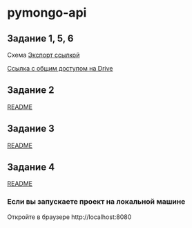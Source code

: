 # pymongo-api

## Задание 1, 5, 6

Схема
[Экспорт ссылкой](https://viewer.diagrams.net/?tags=%7B%7D&lightbox=1&highlight=0000ff&edit=_blank&layers=1&nav=1&title=task1.drawio#R%3Cmxfile%20pages%3D%224%22%3E%3Cdiagram%20name%3D%22Source%22%20id%3D%22-H_mtQnk-PTXWXPvYvuk%22%3EzVZdb5tAEPw1PKYKXOzaj%2FVH0odYreRETZ%2BiC2zh0oNFx2Igv76HWQyEVrSVFUWyZHZublc3Mz7siHVc3hiZRjsMQDveZVA6YuN4nivcuf2qkapBZsvLBgiNCpjUAXv1Agy2tFwFkA2IhKhJpUPQxyQBnwaYNAaLIe0H6uHUVIYwAva%2B1GP0mwooYtSdL7uFz6DCiEcvvI%2FNQixbMp8ki2SARQ8SW8ez6ohSOmLl1NjwI9YGkSZpLTku16Br8Vtdm7nX%2F9%2FgdHYDCZ2p58snT%2Bzw7j67u756XLq0OKj7C68ZdJA6Z9l3mIS4WbFyVLV2WBHT%2BtGvtEoCMMKOLyJFsE%2BlXy8UNoYWiyjWtnLt4xPmlhncPp0A6f8MTY1%2Bycm2AcazJnzu7Hik1ydnMQ5gCMoe9HdKdHrcAMZAprI1t5nNOSH8E%2FEWXBdd4FpK1I8aY5IjHp46%2F5NFlssunddUMTI1reLa1guZqpGxpnGJrZiw9C3dEa%2FdWY7dcb3f2DN%2F3%2FZcjSyAwN58XKKhCENMpN526Kozyc5ZdZxbxJSteQaiiq9xmRMOjYNS0UPv%2BXvd6sOMq03JnY9F1RaJFe2hX%2FR21WW37VgN9n0Fo6zqYBj8Y3IyzI0P03EmaUKg6busFvM8OTSgJanD8H30ZqE6cifeQ9yv9w9AbH8B%3C%2Fdiagram%3E%3Cdiagram%20id%3D%22PR2LC5DoK8qKj8bvDVN3%22%20name%3D%22Task1.1%22%3E7ZpJe%2BI4EIZ%2FDcfweMEsR5ZMMnlCTzo5kMxNYMVWt7BoWQToXz8SklcZbLZAZzjFLgvZ%2FupVuaqimt2fLu8omPlD4kJcswx3WbMHNcsybbPJ%2FwjLSlqcjiENHkWuGpQYXtBvqIzRsDlyYZgZyAjBDM2yxgkJAjhhGRuglCyyw94Jzt51BjyoGV4mAOvWEXKZL61tx0js9xB5fnRn01BXpiAarAyhD1yySJns25rdp4QweTRd9iEW4kW6yN%2F9teFq%2FGAUBqzKD%2B6GDD4%2FoO%2FuwyhERqfV%2FReBG0vO8gHwXL3wbDUlgUduwAyp52arSAxK5oELxXxmze4tfMTgywxMxNUFdz%2B3%2BWyK1WX9%2BdQjf0DK4DJlUs97B8kUMrriQ5ZZCBQ7VseR54vEE2Ykr5%2FyQlPZgHK%2BF8%2Bc6MMPlEQ7yGVrkkCX46JOCWU%2B8UgA8G1i7SWiGfwsGfNIyExJ9QMytlLsgzkjWSHhErHX1PGbmKruqLPBUs28Plmpk43ih2ROJ7CcCAaoB9mWcWpdi%2Fff6koKMWDoI7ucju6Ypsax5qlwgaYYBMIlIX87pvTeqlZ1VC0jy6oZsZtiNY59aVYb9hZY1e2eeWQDgcffZLf7Fd0udzeAGaQBYLAnMA01R8Rvur9vWgW%2BaWIm%2FDADQcZJzV9zEQ57XHR2I0NKV7yTDC7JdX7kib9DEaoGvWg%2B%2FnhySnlVQ0BMm11bACMv4McT7nlIuUF4HPHw31UXpsh15TKGIfoNxjhiZkZQwNYiOr2aMxBz8ZUbSqjMNWSU%2FIR9ggmfdxCQNXnvCOOcSYdvK%2BH7Bs8CPtoFfGyj8aAVamoU9Enwjjx9nfpgJg4nK4x44KR2%2BadmLEPs4zg2gMlPbx14%2F5kzPk3sE%2BUe54S6N7K6O7rurQLd2yfT3dCEH1Aej%2BlXF95s69lCofLOiZTvaMI%2Fkzn7gsKbLSeXpxV8i5xPZL79f1U%2BzobPpbzZ0KR%2F8QF1C9KxP1z6WMNLgd60i6U3v7z056fe0aTXRIeB2xX9CKE7BmGIJlmFs2UiV4yuXtMnb%2BmTpOhbnwkdHEuWhMLwBCnibyYS2g31zTZHlJaIUUpRWiOqOFxaI5bULJGtcimp7vAkUvRUsMy3E%2Bzcl1%2B%2BuPpVupOSn6i5IdOIJpLCaBMdq6AyK1S7O%2BJW1GLY2GBwmnUraj%2FkUdsAbsJmAbrGpXHbuSxu7SxutpmLY5W5beUWQCs30am5LeoEbOZW1ccuCP2455giWNifABPti7XFMuy46o5atdZG0pMG2nbWjVLOE7TfohV0Zs47f2R4zne04sb5rpjHDxSF58%2FGXC8%2FjhSejUrIWq16aXQ2a5eXVrQrYmtesT0QW%2Ff7t8Vy%2FDb88fC86KHRCN43SEGD7hqcT5GENKpibl8W5%2FnseW%2FO89nzJ3Nu7Rmd1%2F80OryE2y8T3ud%2FgEUr41wh%2B8rySVjWWz4nYvlI%2BF1ydVg1a44C%2BJXl47Ksd46rsXykrNk8Xs4cJeCfkU3YVam9QnsgtIPX%2B%2BDvb42Xnm9ZxBqOfrm9RmHSLPciuOgj2YcgTWOat%2FB7ZsbleI8a9fMp7k4YSe9PeARjiJ9IiBgiIsUeE8bItKZvYGAk18onsl%2FfjzfMJVhqLfiCTTFbdsBkPNGI6qIUUXYBUcfYq1Xomn3zvPJ4kq1ODvoM1p22nalQ6kZi2P1jmFvepTvAtjFdGlKsc0aQ3Lp3rH17%2BXls8xtg9g4g%2FDTZ3CmHJ1tk7dv%2FAA%3D%3D%3C%2Fdiagram%3E%3Cdiagram%20name%3D%22Task1.2%22%20id%3D%22R3ZHHwt6Oi2aSNKp9cFs%22%3E7Zxtk5o6FIB%2FjR%2FdASLqflx1205vt93ptvduP3WyksW0SCzEVfvrbyLhLYmKFFi0dmanJGCAc54czkugA8bz9dsALmZ3xEFexzLcADsdMOlYlsn%2BWMcCuijXwY94wL%2FjTkP0LrGDwtyBlBCP4kW%2Bc0p8H01prg8GAVnlD3smnnoZD1PoIaX3P%2BzQWdQ7tI20%2Fx3C7iw%2BkWmIPXMYHyw6whl0yCrTBW47YBwQQqOt%2BXqMPC6ZWC43d93vPyf%2FfjQfN49fKdqgz5OP3WiwN8f8JLmFAPm02qGtaOgX6C2FvBabOfFd0oULLG6bbmJZBmTpO4iPZ3bAaDXDFD0s4JTvXTE0WN%2BMzj2xu%2BBFi5t7QQFF64zKxE28RWSOaLBhh6wTDUU%2F2URtYNlRe5Wq14x1Nsuoti%2F6oADITYZOpcY2hOCOECJQBIUcxqBokoDOiEt86N2mvaNUlAZrpcd8IGQhBPgDUboR8wcuKcmLF60xfcxsf%2BNDXdmiNVmLkbeNjWgcp5KQLIMpOgwPhYGL9o3Xi47jQtmr4AB5kOKX%2FMStXFs9BXlFfeEKzz3ocz2F7O6oUMLxIixOdULnRiI4Q7V9raG6N9iDtTjdZ2ZHoe%2By20vPZ0jnMzXn051OOhv0KAp8SNGIAx0q2knutLzCbI3C%2Bh7lyllAP6e5%2Fq8lt8YjJnTajUzSDb%2BnyDil%2B9mWy%2F%2B%2F46ZuMorHY5cXDRntVbjgw%2BZnIfSw67PtKcMBBayDaxyzp8%2BN2DHHjhNNeBTi3%2FDJi0FaEOzTrRDtUcee8LHYHA8j0swteQH5icbEI2zciU%2B2OD5jz5O6ChLZO5ZIycxq%2BBhq%2BAB1Gdm%2BQsGY%2BM%2FYVSfvDC745nTjYWZiA3D4UfUUGeMPT0kHnP50tyb605KyYRKdCPXYNcq9l5e7rcp9oJH7sC65DxS5TwJmo4Nzl7s5VN0KreDtmgQ%2FVAT%2FmSzpGQreHNg5yVvXmkeR3SDy13%2Br5LVOR5OSjx8yGdE%2FzGDgaFy0Exd9IsO2QG%2BaetGbsXP0FCReEwzZbDDPXievPx3U8FwROvKdG54V4XL3YBjiaV7C%2BUCTSSzYPGYb37KNNGzctrgcbCsKKnnHPQowuzPu6B4TDAlFHIwnhatxMJ4U9vlgPHkglIn7Coed4gz33HPfnY%2BwgOQRRPctfpVN0MgDySGg7FpEglEGqirOMkHltOlyFDszFHb%2FyorzFzJpO7hN0dSQa7QM22G7sAV52oApWbHC2A4k%2FuWERN3YFkjoZLAVUbMDw1mSycwAzPvvIeVJjW2PZYAkFo%2Fzx9ZO0NME3H7UjYOYp2R%2FiyfQK2M%2BPEnrLOe5kmz%2BsZgnFxRb56Yx16XBKrHORiFkrcHVQeNsdtrnVFwXxLZ%2FwbYWbNW83cU614B5%2FPQ%2ByHkc57UFdNl7Lg267D03DbqaKC1mn7cVpj8P4cq5wmWqiLqp8UpG%2BwJzTTCryeeaYK6IvzbHh0Ud5xieC8wVw6zm84vBXJHnbFbnN8dOeBMORbw268Qc5xOk9jumv9DIdp%2B%2FzK9vf%2F%2Bz%2FvHuE9asetiVjn%2Fw4As6v2x8T16hEiukgWy8ViNqJLNXI6qROTeNNFge0SpE9bjjYmGkEAe%2FyHMkWeeT2Xf%2BetKsIWlUUao3mVfUXzdzQIPVXq1GNIX2Yj5RWQf%2FTHIv%2Bx7VWU9p3wOkLZ6SXZGnBOQHdcOekmblQk0sV1o8b2nqRef3X2hukGaractcyC7HJLe4%2FFPUNp9EJvFscC67qKS8ca7AQajKa6kYZk0mcV9g1BKWQX%2BH83ssyz35zS%2F5ZZS6WT5upcmlxHNswfIUYJZeEwAna5gbq1fq%2FIw%2FKfG00c041RrPubgZMbyvuVLaPBjqGVdDu5hD0bsCu9zt%2FHuBHQvwf2%2FeXCLBs2O6%2BvXYWqb3ecjd46E2d0LdPSmq7VZRDeS6pl2W6iHIU92XrqVuqss60X%2BvpT41Fxnk3yoExnU5VHvGcL8lrxvV6pdcXwxw8cCvXe%2FLgJ5EtVmWatmSD2p7zevL%2B%2FHoef5%2BErx8976slnfL7tfHrq5aotTL1crskbXz5dy7mVKS%2FSTGB%2FiEvHsSYooJX779RCgl8476zQxKpFouiQq24%2BSLUGkEp9Rgi36cZWettsDnhYAGsyq%2BLqTVV33vfeSTmw2uutRO7HIfJtqH%2BMFo3HpNgyKFKb2yDp0phSnJWoM%2FtiesmX7dLDo8%2FQAcuP0f%3C%2Fdiagram%3E%3Cdiagram%20name%3D%22Task1.3%22%20id%3D%22xfbPeH9JWeNksRCcvm_1%22%3E7Zxtc6I6FMc%2FjS91CCE%2BvKxauzu7O7ezvd3ee9%2FciZIqUzReiG3dT38TeRAS0EhB1LoznZWAEc755fDPOZAGHMzf7zy8nP2gNnEbpjH1HLsBhw3TBPyPNyzxlKQaxBEPzu%2Bo0QhbV45N%2FNSBjFKXOct044QuFmTCUm3Y8%2Bhb%2BrBn6qqn8TDBLlFanxybzYLWLjK27V%2BIM51FPwSMcM8cRweHDf4M2%2FQt0QRvG3DgUcqCT%2FP3AXGFZSK73Dz2%2BkP%2Fnzv72Xr8Ovz9eHd399gMOhsd8pX4EjyyYIW7RkvaJ8P5qvPifPl2i0bfBl%2B9qOtX7K5Ce4XXytaRAaceXS3Dw4jHyHuWl%2FA4OtzQPFkQW5BzReicMG%2FNvxf23rR6YUfroMGMtt%2B2TuxFbbOEA1F0BjjkZBp3vjUO%2FxDaJ9tWvRfraYTobDSYsFWbsMHEX4fmTdpquZ7TxZQ28dJRzMattrCJ6A80YP9t5jDysMQTsfeNDyPeNmNzN9yda96kGfMdqJoxshpUrQbMDKu1qzIaNPcTRhb2jRjYfGviYt93JmnrbE1p8C1uD2%2F9F99oGi3DAFHL32J3yzTMqGH4nvzCcJ3cuieew6%2BPeGFjcErEnspBQ8f6PH5hb0rYDivkeCnhFZSFctjmERcz5zV9blmeCn%2Fhnjr8rOOxhKSRBCVf%2B3TlTUj4pWQAkfqJI2PYEehKHQVmUDracBNf9QdQgpWhZKQo2kNQ1bDAWmmJ79N5XtbFJQ7EEXdyYK4aF6t0XN4dtqGFxx0Ybgdhpwu64faWGbGxTmzIMWcLX8syrCSAoGWATg1hLPDsvjCmQbDRqBFgqyNx1zlXgFHZAF925AKSZITW6Ts%2B09yq0FT8%2FnFRfoialG8NCX92ulkOrUyDa8xX%2FDdn7uIF3%2Br73FEsnIFu%2BS8is3MiWmSYDJmNMknfZZiw%2B5%2FCc4spv5xt%2F7LyynBE1s%2FJAwC7%2FF6xwIz0RVjwqwhaWXK%2F7TLhjCVepDzV%2Fm8lps597gzWDOZEN%2BKagtnRdj%2F%2FNBX%2F%2FxBzrWE%2F6o%2BfXtBlsFfhQHSbDobYdaYLESm5r8U9sy9IcCbYvQl3zB3bFl%2Fve8R3fofDR4CzFEN9Y0TUb6Ch6GvFqB%2BQBTakefSFDKhLxb14QTf4PTuuKzVpEXjIFCLW5mlAVD6yxqk8Eyhv1qdQMKCLZ2eqDtYZXoqPk7Xr8BuVB%2FfPlcfBLe37OG7Ak5fp5kb3x4rxbmKfhO5BFdrdStsdZQTIDLvLkro0u6uSd%2BjxG6p36XYHXaRneFSR4VWp9pOu2AUaHnRQWhtl5OUQOiLy7c9q%2BTiPV5flO4rlH2bYszMU2ZlbPjbhqTDfzbY8iKTR2Is1E%2Fb5WAAX75LaB0NPcYli86pzk8hsoQ9khnbNt%2FZmhkLhsTdD0M726pESBJJKNqEkB7Qz4e0c%2BXGkzFB0HeWnNkEyrZmb0kTtlon2pjXTlRm0g9yPJDSPgi2qFVuYpg0CKYhpY7svM1o1thrZmwS24ZTZxv4srqMmABbt95iJjMamxdzk5IOJeFTpN3fk8JEW6hrZe5QEHZwi5ugcorOc5FKyrrqYywVPcGzMs3JgpURnQwtZs9PaG5zTZfMTFRVtTWzhFdsysD2svH6NzmVh3tHEvFsr5rJ2Loy5rJ2PjXnRxwI2xaSPT%2BCKCeFMfR4PEv2BcSoh%2B8pyKSwXfULgYJZLwu%2BsJoe6qrlzZbkMltVEvh7LJalmUJ5mjgR4HdB2NaGtVzNfDLQ5NZCMTPyDi1%2FJ5SXiLfnRlMgjdSXigX5xZOMSNcpcmkvqLo0AtTYSFQoDj9jOqzxK4kd8Evsu31EZj48c1VMRKbme%2BnRjB9Zd6o2u62gS%2F1OlXoBu7gXUO2GVX%2BEpqpegfLc%2Bsl6K4K0r%2BVIw0X0u2Rdd8X%2BluRyai76QVjg2a0XmiOSzr%2F9oR%2BcrzqXgfPzMeAkSoSzdUjXMERX7g3OvTpphO0cAH0qzJeV4lLexqqb5aLnxz1jn0dbN9cIsvSYAzzY0F02Ol6I0PlLoOQuhoR2b6y31XIzQULPmejSXON0Deyd7RquL9CSF1YJ5gjv9XmDDhOLfaHSdC14c02rZoRKmd2nk5uFQg1yom%2BdNda2RGsr1TVSU6i5MU92WzqVqqk%2FgtZZzj9SnrpFh%2BrVCaPSKsWoZ3d2hvOrlUsp%2FKeYagYvP%2FBJLJNYy85OoBkWplkN557ivekG1%2FveT2I6voO3N6Hy84idV3VqDOR6NHzNQS6WZaw0C%2Bf2lIsXS59uvy6emyZxHG%2BDvI%2Fwv%2B%2FNX5sI5yiMGai37wMcNVnP3ZsJocgGR73hM3HvqO8yh4nn3MWWMzhvqCiOMSt6gQYl7EC92aui6qMiqmkhaIilejybhM5jhsjKWh8z0WNHq9qFl7CM%2Bq6oRgHet8poMwPmQ1xVXm0iasLWtgu%2FQKiu8IlkkF46sfHO7Km9w%2BHbhYnj7Pw%3D%3D%3C%2Fdiagram%3E%3Cdiagram%20name%3D%22Task5%22%20id%3D%22XFk5FGBLjQs_zZ6Rt7Lg%22%3E7V1dl6I4EP01PurhG3zsj%2BmZ2e0%2B2zu9Z3bmaQ8ttLKDxME4tvvrNwioJCAhBgLIvIxGDVJ1U96qSm6P1Lvl%2B8fQXi2egOP6I0Vy3kfq%2FUhRZMtQ0H%2FRyC4e0XQtHpiHnpO86Tjw4v3nJoNSMrrxHHedeSMEwIfeKjs4A0HgzmBmzA5DsM2%2B7Q342auu7LlLDLzMbJ8c%2Fdtz4CIetXTpOP7J9eaL9MqylLyytNM3JwPrhe2A7cmQ%2BmGk3oUAwPjR8v3O9SPjpXZ5X2y%2Fva29XfiP9%2FD09Xn6%2BXEmj%2BPJHqp85HALoRtAvlMnzv1l%2B5vEXqvdEgRzMLZXXnLbcJfaMgSbwHGj%2BeSRertdeNB9Wdmz6NUtQg8aW8Cln7yczOyG0H3HXFFyH%2FLBuAiVLli6MNyhzyWzjOXUdwkiFS15vj36V06dtjjxrZGM2Qmk5oe5j2ZDDxLLVbCiSliRMN166y19O0DPbtfQDmGyUKQaDaVMs3aSSTPpeo6ZdOWMnZKrfUFL1Q7m6O6Ol5Owy%2BVdL%2BdyGnY124duGNjQvY3Qtiacc7hRdn9pOf4yfBj5ZmUHGccZPzfR%2Br5FvoHjGOQ30T3FcD%2B%2Bjh7No%2F%2BfosVzf5vOh75ePGX8KgGLaNrssrF9bx6gxzPkejdEAxEwPBTPbpIXlp7jRB%2B%2FDd2195%2F96qc4WgEvgHsj6rcj%2FT6aawPBOgaavAdeCH64d8AHaN77AOzR%2BOb5PjbEDkj1LCDlUjxaOfhQ61q1OoGCOxC8eXNy7S7sVfRwtvM9FP9CtTz4vcaR8vH1MGDPfsz38fOPDUTTHHySuEev0e5a1u46aXczx%2B5WXXY3CLvfhx66677bXbZ0OsPrNRneJAz%2FBWxgDw0vm3qWIUzzfvoahLx1rZY%2F8DBRlp8Sln9Z2KGTQ9A6bvmDCduC%2BfTnHTe9nHKj1%2FBAmuw1Wgxy730ifDXIMuETwuhu4NxEeXdkd99er71Z1sLHJDAincg84e7b6ZPvp0%2Fu3zPPIjvoykRPB57d0EN3FvHck1TIdYiUnsYN6C7AJpy55dQDJWBz99x8Vr5bSzKZdCx0fRsiRpO5hzPJ1HNE3E9iKMaTFRUjBPFtJp86zfjxiYwCApJOFNuBmIhXmiWT1YVL0fbuwW%2FJK9Hj7yfjR6hFT%2FZIMyaKngzgSCvA7RGaOciV2g5bUyhs1SzaVBmLYtSwNTH8m9hEdcOWopxzAtskaXbs9eJQGjsBcDT%2BbMOoprEfUST1kIqnBUmlEOgJIEuhLpXC%2FIjs7%2BkCahvMzS5EZ7zMpeDVMlqYK1gZU24a5nlVMC7RWaKCrGJOSoOzPOoAqbAoYasPsOUBW7JsN0TnJmA%2BpYS5LI1E4hwnz8w4x8lz0zgny6R04XnfXro8g2NjwrkE%2FbBK6FdGW2L2AGY%2BYCZLzzWBmRP%2BOpUe0vLm6YBlHlgmi%2Fl0WObEm2V%2BrDml4CJAm8Kh5bS5N6gtaITkVONffPuX279ivIbvT0k9IqoYn0KJ1iVkmOmbS0S3RxSyPZJ2C2OPON4vfJUc9vmcvNZ%2FR%2BXsIWnWU0qJp65u7aii%2B71KtbL55Rz%2FqqovMm355WRrsgi%2BhO%2FNZeVLKv5r3TBfUlir45zKL4y17q7UX6jZ%2FwBnPnCuVjXnEJypQnMK5c73gKjDs%2BCCYm%2Fw3Hx1nANJ4MVc6kZzaszy6FxwAqUZNKtGAQWuimYNq%2FKo%2BJmUutHcWHn8Gns91MxZLJix0wJqZ0Mza32cC9W4pNfTCaZBHZvFdnt6QzTIujkdmjkmfHJpuidNLJ2OUmgTtYhxZ48HjhQ1%2BvfwMGSDvQN1ulO3blCfI8nj6qiWC1E97jasZaGxWsV7nDorrC01C2sD%2By51w7oFp1u6HqvbzpLV7PlCVZqyYVWTrPOxvG6sKkMIblPupwhFtYahWmZFNR7KzWZPfKlkD%2FCL63hrAtrhAixfN%2BhLiVKRwUpHeWIUuRoyMn6qiZ%2BIDP%2FzGGlEGEsTScpmtxNFUliKPqwLNpV%2BKluIBU3vZtbhWMb3OeCFQNqFOMZPSeClyboXImu%2FhyMVagQuQvGC7%2BljrT%2Br%2BIlHXPOmbrSwdlMo9mhI%2BxM1x%2FqcJVvsFTppoklaht5MJNkUEMdKiQc1nRbKOxQMd%2FjmoM4AmLWBUgjgfgcuvNfAnPGL9jvZa%2BiefqElUXLP%2BvQLKYrcLRAw1E3SUNeqYJhXwR0kDHlIGBbUYtNpMIiQCGlUw1AjS57dFTE8b%2FmWqRhqCmH57soYVrK8cB1DLafK1Fk5vZJw0zYlQ42sUl2L7YWrt2lkUae7Yobnbd86NUONLJH0UM2wmlPELwjuaT%2Ff0xgjxiJCmo%2BVVplSElJabojDtqhyQ28UDbXazv73RdGQP3KFFsp6I2qoVdvHOMhm8UM6bStAbIzujUBcevlB1%2FBi5Gq0yBW6J6w%2FyK22f3GI0fyQrtMi3RCK9L6oEekKY4y%2B7gNv%2FAP3AGcucG5a%2BqQf8ob8GfSgFccFzoKVwduucEiNW9q%2F2yCYP%2FcGtwX9kV5pHJa1ajEXiBY51On7Jt0VaqvmE9FdE53smlyNymFFT4mWOdTJfkP%2FZA6r%2BUS4zqHOqghw3TqHtKRJpy3F6GJz175oAaQEYRA6FJwEDHjmg2dWEYBrVzrkHqAFFxd7A2il8QDdB6lDajhT%2F%2Fk2oX9dszdah0ZjtfLrbP1Q02excO6L2qHRmE54v9QOuYdnwb2f3rCNFghHdFdDa0gKW4pq%2FgIXV6W2xR%2FXQqN1bxQPjRYcgOl8tG47Ve6L5KHB%2F%2FDMEIQvSgEtobjui%2BihQTYEuyF6aOboqTQseph%2BgysXPRSq%2F0yoHh4EiS5VPTRxXlXzSjRbIADdBF4MoXjBowgv8TCzYY1MU%2BGOlqtXPaSl1KpY6oHpHlqsMq%2FCIczaTBGmeyg2dGFdhynraW7hftdINyOXvSRPQQgXYA4C2%2F9wHMUcfXzPIwCrBAv%2FuhDuEmW%2FSHktixSmni5jU5nInx4eDOOi%2FIk2hpm06ZNZUJulxuhlzJks1N88f0YDH23obu0dAZB2iF%2FqGNfUNcocpDbxS5OsDd%2BBYL3xO2JBLWc%2FecMWbKoKWdq7ry1qtFvHGdGpglVVOYNTMcETrelftoaKhJdgKW8zSHGVsAneTf2bJZZ3j%2FFdTAYrARsTwjwNb2MyWU8BlOM0U7Mq3XxXaRdqIzkg7Y6NIv7UkLIT9jNqsva2cTlvo%2BHedhr660ZiWdErf4OScn6HUt1gVDqBxTGuDqazx0WstKHhrI8fGr%2F%2BFv61U%2F2ZOQ5%2F%2Fu6Ar3ef%2Fnwc54GROFVInl6reMJws%2FRvZhCcaos%2F2q%2Bu%2FwzWHvRAJHjzCiAEyxEpPg4BxtRBfKgNkf7AncEMMGug7wZFAqTWxN5zPca%2FZp5fJmhQpoJjVCkGubBgoeMkymBU0ySTcW4%2FXehpCKK%2FKnB8O8qQF0%2FAcaN3%2FA8%3D%3C%2Fdiagram%3E%3Cdiagram%20name%3D%22Task6%22%20id%3D%22vb2_WAbMDPxYCgHQOMFj%22%3E7V1dl6K4Fv01PuqC8OljfUzN9KzqubW67qzufppFCa3MIPFi7Crn199QEJUEihgDAaRfWqOG4pyd4z7nJNuJcbd%2B%2BzXxNqvP0A%2BiCdD8t4lxPwEAuI6F%2F0tH9tnIXHOzgWUS%2BtmQfhx4Dv8N8kEtH92FfrAtvBFBGKFwUxxcwDgOFqgw5iUJfC2%2B7QeMilfdeMuAGXheeBE7%2BjX00SobdS3tOP5bEC5X5Mq6lr%2By9sib84HtyvPh68mQ8cvEuEsgRNmj9dtdEKXGI3b5PVx%2Ffd49Gt%2FQn4%2F3NxsI3r7%2BnGaTPZzzkcMtJEGM5E4Nsql%2FetEut9dmv4bxEk69TZjfNtoTWyZwF%2FtBOp8%2BMW5fVyEKnjfeIn31FaMHj63QOspfzmcOEhS8Ua6ouQ%2F9YFyMygCuA5Ts8efyWaY68V2OSGDmz1%2BP%2FtWJ01YnvrXzMS%2BH1PIw99Fs%2BEFuuTOsaDBWZEy3fQ3XkRfjZ7db5CUoXyhag4bCS7VgJ501k2WVmMkCH9gpv9oXvFS9eInv7ng5jbpc2fVKLmdSV%2FMiFCSxh4LbFG1bxjmHGxX3l1niLztCqW82XlxwnP2%2FXbq%2Bb7Fv0DQD%2BU16Txncj6%2FjR8v0%2F8%2Fp4rm%2FJfPhPy%2BbMnuVgUU6bXHZeFG4jPHjBXZ9kOCBFBghjmc3%2BQvr0PfTj98mwTb813uJCI42MIzRuxGt24l1n861Q3CbAU1%2FB14C%2FwnuYATxvPcxfEfjjzCKqCFxQBofAlKvxaNbgg%2BjqVVrMSi4g%2FGPcMmu3ZW3SR8u9lGI419i1Ae%2FlyxSPr4cBrzFP8v3%2BPmfHcLTHHySu8dq0O5m0e4Wa3enxO5uU3a3GbvfJyG%2B66HbXXctPsNbDRneYQz%2FBe7QAA2vE9JKGMK87KuvRci712r5Aw9TZfk5Y%2FnnlZf4JQSt55Y%2FmLArmCdf77TpdcKNXpIDafK2eDHog%2FeJ8tWg64xPGKMHsX%2BT5t2p3SNvuw0XRQsfk8CUdGLzJPtvp0%2B%2Bnz65fys8S%2B1ggZlFBp6CJMR3lvLck1Qo8JmUnscN%2BC7gLlkE9dQDJ2DL4KP53HK31mQyZCwJIg9hRlO4hw%2BSqaeUuJ%2FEUIonA4MiBNlt5p86zfjpiewKAkImyuzATCQrzdLZ6sKlaHsL0bf8lfTx95PxI9TSJ%2B9Is2fAygdopFXg9gjNEuRqXYetoxS2RhFthk5FMW7YOhT%2BHWqipmHLUc45gW2eNPvednUojZ0AOB1%2F8lBa03gfAZpxSMVJQRJUAj0HZC3UtVqYH5H9nSygrsHc6UN0pstcgK6W8cIcUGVMvW2Yl1XBpERnjQuywJnVBmd90gNS4XLC1hphKwO2bNlujM5twHzOCXNdm6jEOU2ehXFOk%2Be2cc6WSfnC83t76fIMTowJlxL0wyrhXxldidkjmOWAmS09NwRmSfjrVXrIy5vnI5ZlYJkt5vNhWRJv1uWxZkLBVYCWwKHjtHkwqK1ohJRU458j72cwvGK8Se9PIR5RVYwnUOJ1CRtmhuYS1e0RwLZHSLcw84gf%2FqRXyWGfz8lrw3dUyR6Sdj0Fajx1dWvHUN3vBeeVzS%2Fn%2BFdVfdF5yy8nW5NV8CV6b64oXzLob%2BuW%2BRIQrY5LKr8I1rr7Un%2FhZv8jnOXA%2BbyquYTgzBWaCZR73wPiDs%2BKC4qDwXP71XEJJEEWc2kazcSY9dG54gRKO2g27AoKfC6aTarKY9BnUppGc2vl8Wvs9XAzZ7Vgpk4LGL0NzaL1cSlU45JeTy%2BYBndsVtvtGQzRYOvmfGiWmPDptemeNnMtPkphzowqxl08HjgBRvrv4WHMBgcHarJTt2lQf0SSp%2BejWq9E9bTfsNaVxmqD7nFaorB2jSKsbepvaRrWHTjd0vdY3XWWbBTPFxraXAyrJpExqYrlTWMVjCG4S7kfUIpqk0K1LopqOpQ77Z74Mtge4JfAD7cMtJMVXL%2Fs8B%2BlSkWGKh2ViVGUasjo9KkmeSIy8s9jkIgw1WaaVsxuZ0ADIkUf0QVLpJ%2FqFmJF07uddTjV6X0OdCGQdyFO6VMSdGmy6YUo2u%2BRSIVagYtSvNB7%2BkTrzwZ94pHWvGkaLaLdFI49Gtr7iZpjfc7VXfEKnTYzNbNAb2aa7iiIY7XEg5tOK%2BUdgMIdvTmoNwAWbaBUAnjYgYvuNQhn%2FKr9zvYa%2Bqdf6Gqc3LM5%2FUKOIncHBAwthzWUVAVDnuuVXE6FgmFZBXeUMJQhYVhRiyXTUJSPRUirGoYmW%2FLsr4jhx5bvmIqhCRjL91fG8CzLK9cxNEuqTL2V06sJN11TMjTZKtW12F65epvJFnX6K2b4se07p2ZosiWSAaoZnucU9QtCetov9zTGRLCIQPKx2ioTISG15YYsbKsqNwxG0dBs7Oz%2FUBQN5SNXaaFsMKKG5nn7GEfZLHlI520FqI3RgxGII5cfdQ0vRq7Ji1yle8KGg9zz9i%2BOMVoe0i1epNtKkT4UNSILCMbo6z7wJj9wj3CWAue2pU%2BGIW8on0GPWnFS4KxYGbzrCofcuOX93QbF%2FHkwuK3ojwxK47CuVUu5QLXIocXfN%2BmvUNt5PlHdNbHYrsnVqBye6SnVMocW228YnszheT5RrnNoiSoCXLfOIS9psnhLMZba3HUoWgCEIIxCh4qTgBHPcvAsKgJw7UqH0gO04uLiYAANWg%2FQQ5A65IYz98%2B3Kf11zcFoHdqt1cqvs%2FXDTZ%2FVwnkoaod2azrhw1I7lB6eFfd%2BBsM2OiAc0V8NrTEp7Ciq5QtcXJXalnxcK43Wg1E8tDtwAKb30brrVHkokoe2%2FMMzYxC%2BKAV0leJ6KKKHNtsQ7IfooVOib9Ky6CH5C65c9FCp%2FjOjengQJLpU9dCheVXDK9HpgAB0G3ixleKFjiKyxMOcljUyHSAdLVeveshLqQ211IPSPXRFZV6VQ1i0maJM91Bt6KK6DnPR09zK%2FW6ybsYue86fwgSt4BLGXvTLcZRy9PE9jxBuciz8HSC0z5X9UuW1IlKEerqCTWUmf3p4sO2L8ifeGObwpk9ORW2WG6OXMWe2UH%2Fz9AkP%2FOqh4NXbMwDphvilRXFNy%2BTMQRoTv3TY2vAdjLe7qCcWNEv2k7dswbaqkLW9%2B8aiRrd1nDGdqlhVZ2dwBiV4Yrb9zdZSkfASLJVtBqmuErbBu7m%2Fs9Ty7im9i8kWJWBTRpin5W1MjugpgHqcFmpWtZvvztqF2koOyLtjo4o%2FtaTsRH2NOqK9bVrO2265t01Cf9NIrCt6lW9QAh%2FvUGoajKAXWJzS6mCWeFykShsmzfrkofGPL9%2F%2Bq%2B8%2FR3EYe7efPv329a8%2Fl9MyMDKnCtnTa2eeMNyto5sFgqfa4o%2FeSxA9wW2IQpgK3rxAhOB6woqPI0gxdZgdasOkPw4WqADMBui7zZEAGQ2x91KPya%2BZl5cJWpSpkBhVqkGuLFhYNImyBdU02WS8ua%2BuUjsCBnp393%2Bw6IuicLNNK1iHw6wR3PkKU3Cb%2Bso3eH89Tsah1FJLSq8Dn9btrOLqm1%2B0g%2F7SAyFMWjafPzzM522t%2BiKXqEa1uujgFrdVWPRvT%2FBHh8ZKAfhpAtPfHDm%2BHS%2Fe1WfoB%2Bk7%2Fg8%3D%3C%2Fdiagram%3E%3C%2Fmxfile%3E)

[Ссылка с общим доступом на Drive](https://drive.google.com/file/d/1HeeciqjYzc5IDDUmVlcVha1gCb8kYjEu/view?usp=sharing)

## Задание 2

[README](mongo-sharding/README.md)

## Задание 3

[README](mongo-sharding-repl/README.md)

## Задание 4

[README](sharding-repl-cache/README.md)

### Если вы запускаете проект на локальной машине

Откройте в браузере http://localhost:8080

